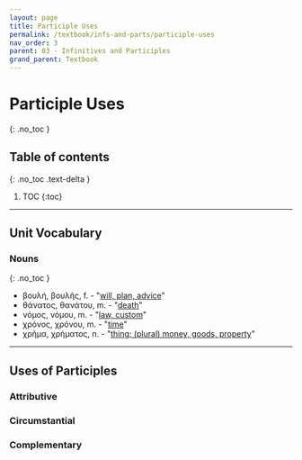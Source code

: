 ```yaml
---
layout: page
title: Participle Uses
permalink: /textbook/infs-and-parts/participle-uses
nav_order: 3
parent: 03 - Infinitives and Participles
grand_parent: Textbook
---
```


# Participle Uses
{: .no_toc }

## Table of contents
{: .no_toc .text-delta }

1. TOC
{:toc}

***

## Unit Vocabulary

### Nouns
{: .no_toc }

* βουλή, βουλῆς, f. - "[will, plan, advice](https://logeion.uchicago.edu/βουλή)"
* θάνατος, θανάτου, m. - "[death](https://logeion.uchicago.edu/θάνατος)"
* νόμος, νόμου, m. - "[law, custom](https://logeion.uchicago.edu/νόμος)"
* χρόνος, χρόνου, m. - "[time](https://logeion.uchicago.edu/χρόνος)"
* χρῆμα, χρήματος, n. - "[thing; (plural) money, goods, property](https://logeion.uchicago.edu/χρῆμα)"

***

## Uses of Participles

### Attributive

### Circumstantial

### Complementary
